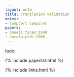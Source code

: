 ```yaml
---
layout: note
title: Translation validation
notes:
- CompCert compiler
papers:
- pnueli:tacas:1998
- necula:pldi:2000
---
```


todo:

{% include paperlist.html %}

{% include links.html %}

